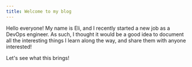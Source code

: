 ```yaml
---
title: Welcome to my blog
---
```

Hello everyone! My name is Eli, and I recently started a new job as a DevOps engineer. As such, I thought it would be a good idea to document all the interesting things I learn along the way, and share them with anyone interested!

Let's see what this brings!